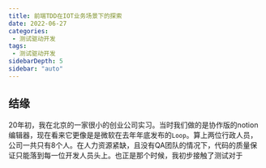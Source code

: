 ```yaml
---
title: 前端TDD在IOT业务场景下的探索
date: 2022-06-27
categories: 
 - 测试驱动开发
tags: 
 - 测试驱动开发
sidebarDepth: 5
sidebar: "auto"
---
```


## 结缘

20年初，我在北京的一家很小的创业公司实习。当时我们做的是协作版的notion编辑器，现在看来它更像是是微软在去年年底发布的`Loop`。算上两位行政人员，公司一共只有8个人。在人力资源紧缺，且没有QA团队的情况下，代码的质量保证只能落到每一位开发人员头上。也正是那个时候，我初步接触了测试对于

## 